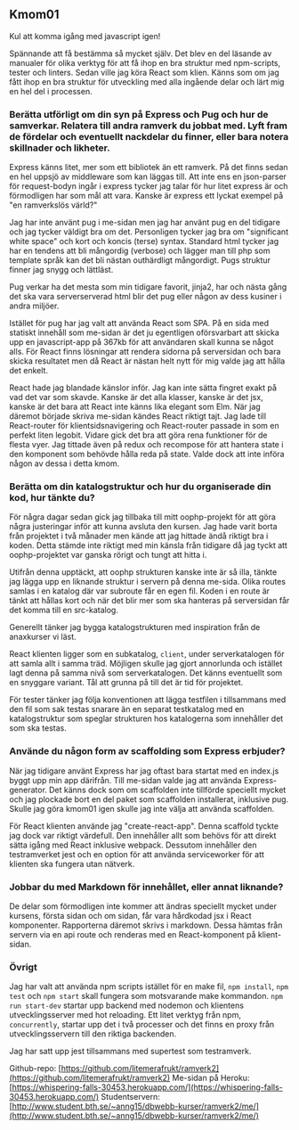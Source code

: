 ## Kmom01
Kul att komma igång med javascript igen!

Spännande att få bestämma så mycket själv. Det blev en del läsande av manualer för olika verktyg för att få ihop en bra struktur med npm-scripts, tester och linters. Sedan ville jag köra React som klien.  Känns som om jag fått ihop en bra struktur för utveckling med alla ingående delar och lärt mig en hel del i processen. 

### Berätta utförligt om din syn på Express och Pug och hur de samverkar. Relatera till andra ramverk du jobbat med. Lyft fram de fördelar och eventuellt nackdelar du finner, eller bara notera skillnader och likheter.
Express känns litet, mer som ett bibliotek än ett ramverk. På det finns sedan en hel uppsjö av middleware som kan läggas till. Att inte ens en json-parser för request-bodyn ingår i express tycker jag talar för hur litet express är och förmodligen har som mål att vara. Kanske är express ett lyckat exempel på "en ramverkslös värld?"

Jag har inte använt pug i me-sidan men jag har använt pug en del tidigare och jag tycker väldigt bra om det. Personligen tycker jag bra om "significant white space" och kort och koncis (terse) syntax. Standard html tycker jag har en tendens att bli mångordig (verbose) och lägger man till php som template språk kan det bli nästan outhärdligt mångordigt. Pugs struktur finner jag snygg och lättläst.

Pug verkar ha det mesta som min tidigare favorit, jinja2, har och nästa gång det ska vara serverserverad html blir det pug eller någon av dess kusiner i andra miljöer.

Istället för pug har jag valt att använda React som SPA. På en sida med statiskt innehåll som me-sidan är det ju egentligen oförsvarbart att skicka upp en javascript-app på 367kb för att användaren skall kunna se något alls. För React finns lösningar att rendera sidorna på serversidan och bara skicka resultatet men då React är nästan helt nytt för mig valde jag att hålla det enkelt.

React hade jag blandade känslor inför. Jag kan inte sätta fingret exakt på vad det var som skavde. Kanske är det alla klasser, kanske är det jsx, kanske är det bara att React inte känns lika elegant som Elm. När jag däremot började skriva me-sidan kändes React riktigt tajt. Jag lade till React-router för klientsidsnavigering och React-router passade in som en perfekt liten legobit. Vidare gick det bra att göra rena funktioner för de flesta vyer. Jag tittade även på redux och recompose för att hantera state i den komponent som behövde hålla reda på state. Valde dock att inte införa någon av dessa i detta kmom.

### Berätta om din katalogstruktur och hur du organiserade din kod, hur tänkte du?
För några dagar sedan gick jag tillbaka till mitt oophp-projekt för att göra några justeringar inför att kunna avsluta den kursen. Jag hade varit borta från projektet i två månader men kände att jag hittade ändå riktigt bra i koden. Detta stämde inte riktigt med min känsla från tidigare då jag tyckt att oophp-projektet var ganska rörigt och tungt att hitta i.

Utifrån denna upptäckt, att oophp strukturen kanske inte är så illa, tänkte jag lägga upp en liknande struktur i servern på denna me-sida. Olika routes samlas i en katalog där var subroute får en egen fil. Koden i en route är tänkt att hållas kort och när det blir mer som ska hanteras på serversidan får det komma till en src-katalog.

Generellt tänker jag bygga katalogstrukturen med inspiration från de anaxkurser vi läst.

React klienten ligger som en subkatalog, `client`, under serverkatalogen för att samla allt i samma träd. Möjligen skulle jag gjort annorlunda och istället lagt denna på samma nivå som serverkatalogen. Det känns eventuellt som en snyggare variant. Tål att grunna på till det är tid för projektet.

För tester tänker jag följa konventionen att lägga testfilen i tillsammans med den fil som sak testas snarare än en separat testkatalog med en katalogstruktur som speglar strukturen hos katalogerna som innehåller det som ska testas.

### Använde du någon form av scaffolding som Express erbjuder?
När jag tidigare använt Express har jag oftast bara startat med en index.js byggt upp min app därifrån. Till me-sidan valde jag att använda Express-generator. Det känns dock som om scaffolden inte tillförde speciellt mycket och jag plockade bort en del paket som scaffolden installerat, inklusive pug. Skulle jag göra kmom01 igen skulle jag inte välja att använda scaffolden.

För React klienten använde jag "create-react-app". Denna scaffold tyckte jag dock var riktigt värdefull. Den innehåller allt som behövs för att direkt sätta igång med React inklusive webpack. Dessutom innehåller den testramverket jest och en option för att använda serviceworker för att klienten ska fungera utan nätverk.

### Jobbar du med Markdown för innehållet, eller annat liknande?
De delar som förmodligen inte kommer att ändras speciellt mycket under kursens, första sidan och om sidan, får vara hårdkodad jsx i React komponenter. Rapporterna däremot skrivs i markdown. Dessa hämtas från servern via en api route och renderas med en React-komponent på klient-sidan.

### Övrigt
Jag har valt att använda npm scripts istället för en make fil, `npm install`, `npm test` och `npm start` skall fungera som motsvarande make kommandon. `npm run start-dev` startar upp backend med nodemon och klientens utvecklingsserver med hot reloading. Ett litet verktyg från npm, `concurrently`, startar upp det i två processer och det finns en proxy från utvecklingsservern till den riktiga backenden. 

Jag har satt upp jest tillsammans med supertest som testramverk.

Github-repo: [https://github.com/litemerafrukt/ramverk2](https://github.com/litemerafrukt/ramverk2)
Me-sidan på Heroku: [https://whispering-falls-30453.herokuapp.com/](https://whispering-falls-30453.herokuapp.com/)
Studentservern: [http://www.student.bth.se/~anng15/dbwebb-kurser/ramverk2/me/](http://www.student.bth.se/~anng15/dbwebb-kurser/ramverk2/me/)
